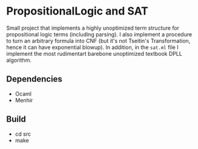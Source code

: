 # PropositionalLogic and SAT

Small project that implements a highly unoptimized term structure for propositional logic terms (including parsing). I also implement a procedure to turn an arbitrary formula into CNF (but it's not Tseitin's Transformation, hence it can have exponential blowup). In addition, in the `sat.ml` file I implement the most rudimentart barebone unoptimized textbook DPLL algorithm.


## Dependencies
* Ocaml
* Menhir

## Build
* cd src
* make

